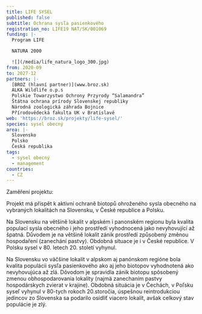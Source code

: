 ```yaml
---
title: LIFE SYSEL
published: false
subtitle: Ochrana sysľa pasienkového
registration_no: LIFE19 NAT/SK/001069
funding: |-
  Program LIFE

  NATURA 2000

  ![](/media/life_natura_logo_300.jpg)
from: 2020-09
to: 2027-12
partners: |-
  [BROZ (hlavní partner)](www.broz.sk)
  ALKA Wildlife o.p.s
  Polskie Towarzystwo Ochrony Przyrody “Salamandra”
  Štátna ochrana prírody Slovenskej republiky
  Národná zoologická záhrada Bojnice
  Přírodovědecká fakulta UK v Bratislavě
web: 'https://broz.sk/projekty/life-sysel/'
species: sysel obecný
area: |-
  Slovensko 
  Polsko
  Česká republika
tags:
  - sysel obecný
  - management
countries:
  - CZ
---
```

Zaměření projektu:

Projekt má přispět k aktivní ochraně biotopů ohroženého sysla obecného na vybraných lokalitách na Slovensku, v České republice a Polsku. 

Na Slovensku na většině lokalit v alpském i panonském regionu byla kvalita populací sysla obecného i jeho prostředí vyhodnocená jako nevyhovující až špatná. Důvodem je na většině lokalit zánik prostředí způsobený změnou hospodaření (zanechání pastvy). Obdobná situace je i v České republice. V Polsku sysel v 80. letech 20. století vyhynul.

Na Slovensku vo väčšine lokalít v alpskom aj panónskom regióne bola kvalita populácii sysľa pasienkového ako aj jeho biotopov vyhodnotená ako nevyhovujúca až zlá. Dôvodom je spravidla zánik biotopu spôsobený zmenou obhospodarovania lokality (najmä zanechaním pastvy hospodárskych zvierat v krajine). Obdobná situácia je v Čechách, v Poľsku syseľ vyhynul v 80-tych rokoch 20.storočia, úspešnou reintrodukciou jedincov zo Slovenska sa podarilo osídliť viacero lokalít, avšak celkový stav populácie je zlý.
